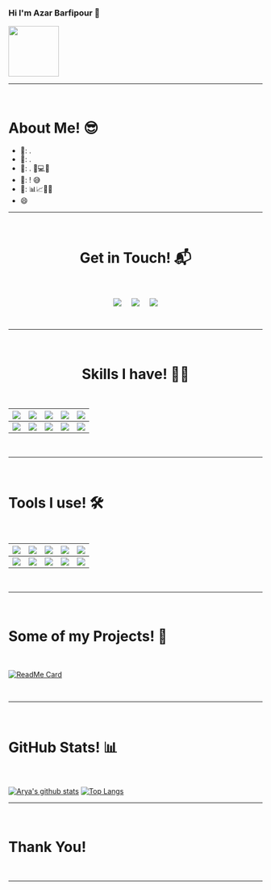 ### Hi I'm Azar Barfipour 👋
<div id="header" align="left">
  <img src="https://media2.giphy.com/media/STroE7bTBLTzxQUrZc/giphy.gif?cid=ecf05e47xcgffkk78oxkse8s959nq9pstzw7zcu389ste9gy&rid=giphy.gif&ct=g" width="100"/>
</div>
<hr>
<Br>
<h1>About Me! 😎</h1>

- 🏫: .
- 🔭: .
- 🌱: . 🧠💻🤖
- 🤔: ! 😅
- 💬:  📊📈🤖🧠
- 😄  
<hr>
<Br>
<h1 align="center">Get in Touch! 📬</h1>
<Br>
<p align="center">
<a href="https://www.linkedin.com/in/azar-barfipour-406344189/" target="blank"><img align="center" src="https://img.shields.io/badge/Azar Barfipour-0077B5?style=for-the-badge&logo=linkedin&logoColor=white" /></a> &nbsp;&nbsp;&nbsp;  <a href="mailto:azar.barfipour@gmail.com" target="blank"><img align="center" src="https://img.shields.io/badge/azar.barfipour@gmail.com-D14836?style=for-the-badge&logo=gmail&logoColor=white" /></a>    &nbsp;&nbsp;&nbsp;       <a href="https://github.com/azar-barfipour" target="blank"><img align="center" src="https://img.shields.io/badge/AzarB-100000?style=for-the-badge&logo=github&logoColor=white" /></a>
</p>
  
<Br>
<hr>
<Br>
<h1 align="center">Skills I have! 🤸‍♂</h1>
<Br>
  
|![](https://img.shields.io/badge/Machine%20Learning-brightgreen?style=for-the-badge)|![](https://img.shields.io/badge/ML-Supervized%20Learning-brightgreen?style=for-the-badge)|![](https://img.shields.io/badge/ML-Unsupervized%20Learning-brightgreen?style=for-the-badge)|![](https://img.shields.io/badge/Web%20Scraping-red?style=for-the-badge)|![](https://img.shields.io/badge/Dashboards-red?style=for-the-badge)|
|---|---|---|---|---|
|![](https://img.shields.io/badge/Data%20Science-blue?style=for-the-badge)|![](https://img.shields.io/badge/DS-Data%20Cleaning-blue?style=for-the-badge)|![](https://img.shields.io/badge/DS-Data%20Analysis-blue?style=for-the-badge)|![](https://img.shields.io/badge/DS-Data%20Visualization-blue?style=for-the-badge)|![](https://img.shields.io/badge/And%20More!-yellow?style=for-the-badge)|
  
  
<Br>
<hr>
<Br>
<h1>Tools I use! 🛠️</h1>
<Br>
 
|![](https://img.shields.io/badge/Python-FFD43B?style=for-the-badge&logo=python&logoColor=darkgreen)|![](https://img.shields.io/badge/TensorFlow-FF6F00?style=for-the-badge&logo=TensorFlow&logoColor=white)|![](https://img.shields.io/badge/scikit_learn-F7931E?style=for-the-badge&logo=scikit-learn&logoColor=white)|![](https://img.shields.io/badge/Keras-D00000?style=for-the-badge&logo=Keras&logoColor=white)|![](https://img.shields.io/badge/Jupyter-F37626.svg?&style=for-the-badge&logo=Jupyter&logoColor=white)|
|---|---|---|---|---|
|![](https://img.shields.io/badge/conda-342B029.svg?&style=for-the-badge&logo=anaconda&logoColor=white)|![](https://img.shields.io/badge/Pandas-2C2D72?style=for-the-badge&logo=pandas&logoColor=white)|![](https://img.shields.io/badge/Numpy-777BB4?style=for-the-badge&logo=numpy&logoColor=white)|![](https://img.shields.io/badge/Plotly-239120?style=for-the-badge&logo=plotly&logoColor=white)|![](https://img.shields.io/badge/And%20More!-yellow?style=for-the-badge)|
  

<Br>
<hr>
<Br>
<h1>Some of my Projects! 🎨</h1>
<Br>
  
[![ReadMe Card](https://github-readme-stats.vercel.app/api/pin/?username=Aryagm&repo=California_Housing_Prices)](https://github.com/Aryagm/California_Housing_Prices)

<Br>
<hr>
<Br>
<h1>GitHub Stats! 📊</h1>
<Br>
  
[![Arya's github stats](https://github-readme-stats.vercel.app/api?username=azar-barfipour&show_icons=true&theme=merko)](https://github.com/azar-barfipour/github-readme-stats) [![Top Langs](https://github-readme-stats.vercel.app/api/top-langs/?username=azar-barfipour&layout=compact&theme=merko)](https://github.com/azar-barfipour/github-readme-stats)
<hr>
<Br>
<h1>Thank You!</h1>
<Br>

------

